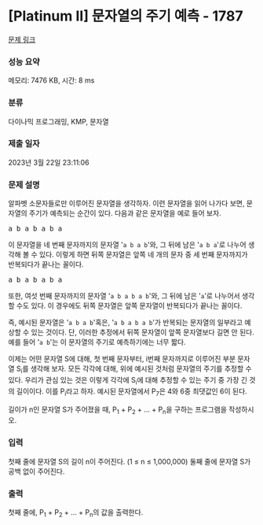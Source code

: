 # [Platinum II] 문자열의 주기 예측 - 1787 

[문제 링크](https://www.acmicpc.net/problem/1787) 

### 성능 요약

메모리: 7476 KB, 시간: 8 ms

### 분류

다이나믹 프로그래밍, KMP, 문자열

### 제출 일자

2023년 3월 22일 23:11:06

### 문제 설명

<p>알파벳 소문자들로만 이루어진 문자열을 생각하자. 이런 문자열을 읽어 나가다 보면, 문자열의 주기가 예측되는 순간이 있다. 다음과 같은 문자열을 예로 들어 보자.</p>

<pre>a b a b a b a</pre>

<p>이 문자열을 네 번째 문자까지의 문자열 '<code>a b a b</code>'와, 그 뒤에 남은 '<code>a b a</code>'로 나누어 생각해 볼 수 있다. 이렇게 하면 뒤쪽 문자열은 앞쪽 네 개의 문자 중 세 번째 문자까지가 반복되다가 끝나는 꼴이다.</p>

<pre>a b a b a b a</pre>

<p>또한, 여섯 번째 문자까지의 문자열 '<code>a b a b a b</code>'와, 그 뒤에 남은 '<code>a</code>'로 나누어서 생각할 수도 있다. 이 경우에도 뒤쪽 문자열은 앞쪽 문자열이 반복되다가 끝나는 꼴이다.</p>

<p>즉, 예시된 문자열은 '<code>a b a b</code>'혹은, '<code>a b a b a b</code>'가 반복되는 문자열의 일부라고 예상할 수 있는 것이다. 단, 이러한 추정에서 뒤쪽 문자열이 앞쪽 문자열보다 길면 안 된다. 예를 들어 '<code>a b</code>'는 이 문자열의 주기로 예측하기에는 너무 짧다.</p>

<p>이제는 어떤 문자열 S에 대해, 첫 번째 문자부터, i번째 문자까지로 이루어진 부분 문자열 S<sub>i</sub>를 생각해 보자. 모든  각각에 대해, 위에 예시된 것처럼 문자열의 주기를 추정할 수 있다. 우리가 관심 있는 것은 이렇게  각각에 S<sub>i</sub>에 대해 추정할 수 있는 주기 중 가장 긴 것의 길이이다. 이를 P<sub>i</sub>라고 하자. 예시된 문자열에서 P<sub>7</sub>은 4와 6중 최댓값인 6이 된다.</p>

<p>길이가 n인 문자열 S가 주어졌을 때, P<sub>1</sub> + P<sub>2</sub> + ... + P<sub>n</sub>을 구하는 프로그램을 작성하시오.</p>

### 입력 

 <p>첫째 줄에 문자열 S의 길이 n이 주어진다. (1 ≤ n ≤ 1,000,000) 둘째 줄에 문자열 S가 공백 없이 주어진다.</p>

### 출력 

 <p>첫째 줄에, P<sub>1</sub> + P<sub>2</sub> + ... + P<sub>n</sub>의 값을 출력한다.</p>

